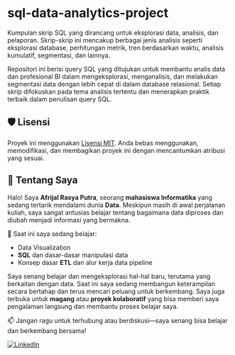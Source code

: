 # sql-data-analytics-project

Kumpulan skrip SQL yang dirancang untuk eksplorasi data, analisis, dan pelaporan. Skrip-skrip ini mencakup berbagai jenis analisis seperti eksplorasi database, perhitungan metrik, tren berdasarkan waktu, analisis kumulatif, segmentasi, dan lainnya.

Repositori ini berisi query SQL yang ditujukan untuk membantu analis data dan profesional BI dalam mengeksplorasi, menganalisis, dan melakukan segmentasi data dengan lebih cepat di dalam database relasional. Setiap skrip difokuskan pada tema analisis tertentu dan menerapkan praktik terbaik dalam penulisan query SQL.

## 🛡️ Lisensi

Proyek ini menggunakan [Lisensi MIT](LICENSE). Anda bebas menggunakan, memodifikasi, dan membagikan proyek ini dengan mencantumkan atribusi yang sesuai.

## 🌟 Tentang Saya

Halo! Saya **Afrijal Rasya Putra**, seorang **mahasiswa Informatika** yang sedang tertarik mendalami dunia **Data**. Meskipun masih di awal perjalanan kuliah, saya sangat antusias belajar tentang bagaimana data diproses dan diubah menjadi informasi yang bermakna.

📌 Saat ini saya sedang belajar:
- Data Visualization
- **SQL** dan dasar-dasar manipulasi data
- Konsep dasar **ETL** dan alur kerja data pipeline

Saya senang belajar dan mengeksplorasi hal-hal baru, terutama yang berkaitan dengan data. Saat ini saya sedang membangun keterampilan secara bertahap dan terus mencari peluang untuk berkembang. Saya juga terbuka untuk **magang** atau **proyek kolaboratif** yang bisa memberi saya pengalaman langsung dan membantu proses belajar saya.

📫 Jangan ragu untuk terhubung atau berdiskusi—saya senang bisa belajar dan berkembang bersama!

[![LinkedIn](https://img.shields.io/badge/LinkedIn-0077B5?style=for-the-badge&logo=linkedin&logoColor=white)](https://www.linkedin.com/in/afrijalrasyaputra/)
